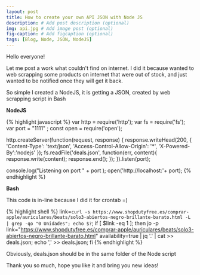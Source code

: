 ```yaml
---
layout: post
title: How to create your own API JSON with Node JS
description: # Add post description (optional)
img: api.jpg # Add image post (optional)
fig-caption: # Add figcaption (optional)
tags: [Blog, Node, JSON, NodeJS]
---
```


Hello everyone! 

Let me post a work what couldn't find on internet. I did it because wanted to web scrapping some products on internet that were out of stock, and just wanted to be notified once they will get it back. 

So simple I created a NodeJS, it is getting a JSON, created by web scrapping script in Bash

**NodeJS**

{% highlight javascript %}
var http 	= require('http');
var fs 		= require('fs');
var port 	= "1111" ;
const open = require('open');

http.createServer(function(request, response) {
    response.writeHead(200, {
        'Content-Type': 'text/json',
		'Access-Control-Allow-Origin': '*',
		'X-Powered-By':'nodejs'
    });
    fs.readFile('deals.json', function(err, content){
        response.write(content);
        response.end();
    });
}).listen(port);

console.log("Listening on port " + port );
open('http://localhost:'+ port);
{% endhighlight %}

**Bash**

This code is in-line because I did it for crontab =)

{% highlight shell %}
link=`curl -s https://www.shopdutyfree.es/comprar-apple/auriculares/beats/solo3-abiertos-negro-brillante-barato.html -L | grep -qo "0 Unidades"; echo $?`; if [ $link -eq 1 ]; then jo -p link="https://www.shopdutyfree.es/comprar-apple/auriculares/beats/solo3-abiertos-negro-brillante-barato.html" availability=true | jq '.' | cat >> deals.json; echo ',' >> deals.json; fi
{% endhighlight %}

Obviously, deals.json should be in the same folder of the Node script

Thank you so much, hope you like it and bring you new ideas!

